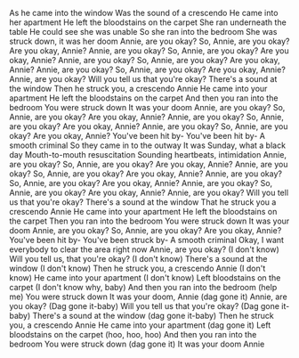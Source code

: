 As he came into the window
Was the sound of a crescendo
He came into her apartment
He left the bloodstains on the carpet
She ran underneath the table
He could see she was unable
So she ran into the bedroom
She was struck down, it was her doom
Annie, are you okay?
So, Annie, are you okay? Are you okay, Annie?
Annie, are you okay?
So, Annie, are you okay? Are you okay, Annie?
Annie, are you okay?
So, Annie, are you okay? Are you okay, Annie?
Annie, are you okay?
So, Annie, are you okay? Are you okay, Annie?
Annie, are you okay?
Will you tell us that you're okay?
There's a sound at the window
Then he struck you, a crescendo Annie
He came into your apartment
He left the bloodstains on the carpet
And then you ran into the bedroom
You were struck down
It was your doom
Annie, are you okay?
So, Annie, are you okay? Are you okay, Annie?
Annie, are you okay?
So, Annie, are you okay? Are you okay, Annie?
Annie, are you okay?
So, Annie, are you okay? Are you okay, Annie?
You've been hit by-
You've been hit by-
A smooth criminal
So they came in to the outway
It was Sunday, what a black day
Mouth-to-mouth resuscitation
Sounding heartbeats, intimidation
Annie, are you okay?
So, Annie, are you okay? Are you okay, Annie?
Annie, are you okay?
So, Annie, are you okay? Are you okay, Annie?
Annie, are you okay?
So, Annie, are you okay? Are you okay, Annie?
Annie, are you okay?
So, Annie, are you okay? Are you okay, Annie?
Annie, are you okay?
Will you tell us that you're okay?
There's a sound at the window
That he struck you a crescendo Annie
He came into your apartment
He left the bloodstains on the carpet
Then you ran into the bedroom
You were struck down
It was your doom
Annie, are you okay? So, Annie, are you okay?
Are you okay, Annie?
You've been hit by-
You've been struck by-
A smooth criminal
Okay, I want everybody to clear the area right now
Annie, are you okay? (I don't know)
Will you tell us, that you're okay? (I don't know)
There's a sound at the window (I don't know)
Then he struck you, a crescendo Annie (I don't know)
He came into your apartment (I don't know)
Left bloodstains on the carpet (I don't know why, baby)
And then you ran into the bedroom (help me)
You were struck down
It was your doom, Annie (dag gone it)
Annie, are you okay? (Dag gone it-baby)
Will you tell us that you're okay? (Dag gone it-baby)
There's a sound at the window (dag gone it-baby)
Then he struck you, a crescendo Annie
He came into your apartment (dag gone it)
Left bloodstains on the carpet (hoo, hoo, hoo)
And then you ran into the bedroom
You were struck down (dag gone it)
It was your doom Annie
